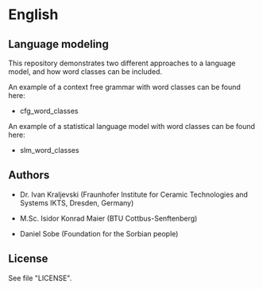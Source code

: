 # English

## Language modeling

This repository demonstrates two different approaches to a language model, and how word classes can be included.

An example of a context free grammar with word classes can be found here:

* cfg_word_classes

An example of a statistical language model with word classes can be found here:

* slm_word_classes

## Authors

- Dr. Ivan Kraljevski (Fraunhofer Institute for Ceramic Technologies and Systems IKTS, Dresden, Germany)

- M.Sc. Isidor Konrad Maier (BTU Cottbus-Senftenberg)

- Daniel Sobe (Foundation for the Sorbian people)

## License

See file "LICENSE".


